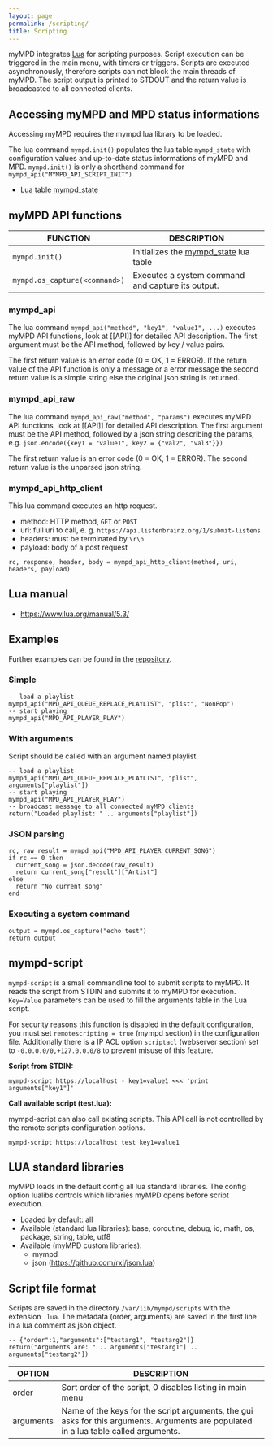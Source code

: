 ```yaml
---
layout: page
permalink: /scripting/
title: Scripting
---
```


myMPD integrates [Lua](http://www.lua.org) for scripting purposes. Script execution can be triggered in the main menu, with timers or triggers. Scripts are executed asynchronously, therefore scripts can not block the main threads of myMPD. The script output is printed to STDOUT and the return value is broadcasted to all connected clients.

## Accessing myMPD and MPD status informations

Accessing myMPD requires the mympd lua library to be loaded.

The lua command `mympd.init()` populates the lua table `mympd_state` with configuration values and up-to-date status informations of myMPD and MPD. `mympd.init()` is only a shorthand command for `mympd_api("MYMPD_API_SCRIPT_INIT")`

- [Lua table mympd_state](/scripting/lua-table-mympd_state)

## myMPD API functions

| FUNCTION | DESCRIPTION |
| -------- | ----------- |
| `mympd.init()` | Initializes the [mympd_state](/scripting/lua-table-mympd_state) lua table |
| `mympd.os_capture(<command>)` | Executes a system command and capture its output. |

### mympd_api

The lua command `mympd_api("method", "key1", "value1", ...)` executes myMPD API functions, look at [[API]] for detailed API description. The first argument must be the API method, followed by key / value pairs.

The first return value is an error code (0 = OK, 1 = ERROR). If the return value of the API function is only a message or a error message the second return value is a simple string else the original json string is returned.

### mympd_api_raw

The lua command `mympd_api_raw("method", "params")` executes myMPD API functions, look at [[API]] for detailed API description. The first argument must be the API method, followed by a json string describing the params, e.g. `json.encode({key1 = "value1", key2 = {"val2", "val3"}})`

The first return value is an error code (0 = OK, 1 = ERROR). The second return value is the unparsed json string.

### mympd_api_http_client

This lua command executes an http request.

- method: HTTP method, `GET` or `POST`
- uri: full uri to call, e. g. `https://api.listenbrainz.org/1/submit-listens`
- headers: must be terminated by `\r\n`.
- payload: body of a post request

```
rc, response, header, body = mympd_api_http_client(method, uri, headers, payload)
```

## Lua manual

- https://www.lua.org/manual/5.3/

## Examples

Further examples can be found in the [repository](https://github.com/jcorporation/myMPD/tree/master/contrib/scripts).

### Simple
```
-- load a playlist
mympd_api("MPD_API_QUEUE_REPLACE_PLAYLIST", "plist", "NonPop")
-- start playing
mympd_api("MPD_API_PLAYER_PLAY")
```

### With arguments
Script should be called with an argument named playlist.
```
-- load a playlist
mympd_api("MPD_API_QUEUE_REPLACE_PLAYLIST", "plist", arguments["playlist"])
-- start playing
mympd_api("MPD_API_PLAYER_PLAY")
-- broadcast message to all connected myMPD clients
return("Loaded playlist: " .. arguments["playlist"])
```

### JSON parsing
```
rc, raw_result = mympd_api("MPD_API_PLAYER_CURRENT_SONG")
if rc == 0 then
  current_song = json.decode(raw_result)
  return current_song["result"]["Artist"]
else
  return "No current song"
end
```

### Executing a system command

```
output = mympd.os_capture("echo test")
return output
```

## mympd-script
`mympd-script` is a small commandline tool to submit scripts to myMPD. It reads the script from STDIN and submits it to myMPD for execution. `Key=Value` parameters can be used to fill the arguments table in the Lua script.

For security reasons this function is disabled in the default configuration, you must set `remotescripting = true` (mympd section) in the configuration file. Additionally there is a IP ACL option `scriptacl` (webserver section) set to `-0.0.0.0/0,+127.0.0.0/8` to prevent misuse of this feature.

**Script from STDIN:**
```
mympd-script https://localhost - key1=value1 <<< 'print arguments["key1"]'
```

**Call available script (test.lua):**

mympd-script can also call existing scripts. This API call is not controlled by the remote scripts configuration options.

```
mympd-script https://localhost test key1=value1 
```

## LUA standard libraries
myMPD loads in the default config all lua standard libraries. The config option lualibs controls which libraries myMPD opens before script execution.

- Loaded by default: all
- Available (standard lua libraries): base, coroutine, debug, io, math, os, package, string, table, utf8  
- Available (myMPD custom libraries):
  - mympd
  - json (https://github.com/rxi/json.lua)

## Script file format

Scripts are saved in the directory `/var/lib/mympd/scripts` with the extension `.lua`. The metadata (order, arguments) are saved in the first line in a lua comment as json object.

```
-- {"order":1,"arguments":["testarg1", "testarg2"]}
return("Arguments are: " .. arguments["testarg1"] .. arguments["testarg2"])
```

| OPTION | DESCRIPTION |
| ------ | ----------- |
| order | Sort order of the script, 0 disables listing in main menu |
| arguments | Name of the keys for the script arguments, the gui asks for this arguments. Arguments are populated in a lua table called arguments. |
